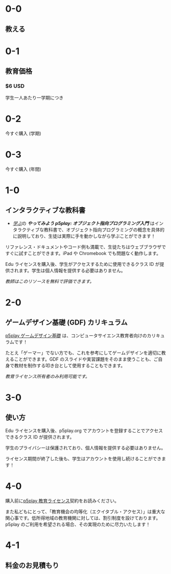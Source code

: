 # 0-0

## 教える

# 0-1

## 教育価格

### $6 USD

学生一人あたり一学期につき

# 0-2

今すぐ購入 (学期)

# 0-3

今すぐ購入 (年間)

# 1-0

## インタラクティブな教科書

- [_学ぶ_](../learn)の **_やってみよう p5play: オブジェクト指向プログラミング入門_** はインタラクティブな教科書で、オブジェクト指向プログラミングの概念を具体的に説明しており、生徒は実際に手を動かしながら学ぶことができます！

リファレンス・ドキュメントやコード例も満載で、生徒たちはウェブブラウザですぐに試すことができます。iPad や Chromebook でも問題なく動作します。

Edu ライセンスを購入後、学生がアクセスするために使用できるクラス ID が提供されます。学生は個人情報を提供する必要はありません。

_教師はこのリソースを無料で評価できます。_

# 2-0

## ゲームデザイン基礎 (GDF) カリキュラム

[p5play ゲームデザイン基礎](https://drive.google.com/drive/folders/1IhB6eEEABuGAe3eNEc0-SG0VujDZVDXA) は、コンピュータサイエンス教育者向けのカリキュラムです！

たとえ「ゲーマー」でない方でも、これを参考にしてゲームデザインを適切に教えることができます。GDF のスライドや実習課題をそのまま使うことも、ご自身で教材を制作する叩き台として使用することもできます。

_教育ライセンス所有者のみ利用可能です。_

# 3-0

## 使い方

Edu ライセンスを購入後、p5play.org でアカウントを登録することでアクセスできるクラス ID が提供されます。

学生のプライバシーは保護されており、個人情報を提供する必要はありません。

ライセンス期間が終了した後も、学生はアカウントを使用し続けることができます！

# 4-0

購入前に[p5play 教育ライセンス](https://github.com/quinton-ashley/p5play-web/blob/main/teach/EDU_LICENSE.md)契約をお読みください。

また私どもにとって、「教育機会の均等化（エクイタブル・アクセス）」は重大な関心事です。低所得地域の教育機関に対しては、割引制度を設けております。p5play のご利用を希望される場合、その実現のために尽力いたします！

# 4-1

## 料金のお見積もり
